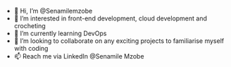 - 👋 Hi, I’m @Senamilemzobe
- 👀 I’m interested in front-end development, cloud development and crocheting
- 🌱 I’m currently learning DevOps
- 💞️ I’m looking to collaborate on any exciting projects to familiarise myself with coding
- 📫 Reach me via LinkedIn @Senamile Mzobe

<!---
Senamilemzobe/Senamilemzobe is a ✨ special ✨ repository because its `README.md` (this file) appears on your GitHub profile.
You can click the Preview link to take a look at your changes.
--->
